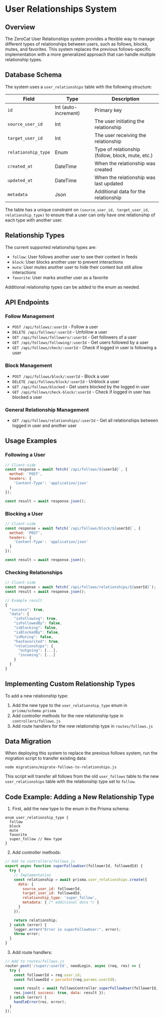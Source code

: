 # User Relationships System

## Overview

The ZeroCat User Relationships system provides a flexible way to manage different types of relationships between users, such as follows, blocks, mutes, and favorites. This system replaces the previous follows-specific implementation with a more generalized approach that can handle multiple relationship types.

## Database Schema

The system uses a `user_relationships` table with the following structure:

| Field              | Type                     | Description                                     |
|--------------------|--------------------------|-------------------------------------------------|
| `id`               | Int (auto-increment)     | Primary key                                     |
| `source_user_id`   | Int                      | The user initiating the relationship            |
| `target_user_id`   | Int                      | The user receiving the relationship             |
| `relationship_type`| Enum                     | Type of relationship (follow, block, mute, etc.)|
| `created_at`       | DateTime                 | When the relationship was created               |
| `updated_at`       | DateTime                 | When the relationship was last updated          |
| `metadata`         | Json                     | Additional data for the relationship            |

The table has a unique constraint on `(source_user_id, target_user_id, relationship_type)` to ensure that a user can only have one relationship of each type with another user.

## Relationship Types

The current supported relationship types are:

- `follow`: User follows another user to see their content in feeds
- `block`: User blocks another user to prevent interactions
- `mute`: User mutes another user to hide their content but still allow interactions
- `favorite`: User marks another user as a favorite

Additional relationship types can be added to the enum as needed.

## API Endpoints

### Follow Management

- `POST /api/follows/:userId` - Follow a user
- `DELETE /api/follows/:userId` - Unfollow a user
- `GET /api/follows/followers/:userId` - Get followers of a user
- `GET /api/follows/following/:userId` - Get users followed by a user
- `GET /api/follows/check/:userId` - Check if logged in user is following a user

### Block Management

- `POST /api/follows/block/:userId` - Block a user
- `DELETE /api/follows/block/:userId` - Unblock a user
- `GET /api/follows/blocked` - Get users blocked by the logged in user
- `GET /api/follows/check-block/:userId` - Check if logged in user has blocked a user

### General Relationship Management

- `GET /api/follows/relationships/:userId` - Get all relationships between logged in user and another user

## Usage Examples

### Following a User

```javascript
// Client-side
const response = await fetch(`/api/follows/${userId}`, {
  method: 'POST',
  headers: {
    'Content-Type': 'application/json'
  }
});

const result = await response.json();
```

### Blocking a User

```javascript
// Client-side
const response = await fetch(`/api/follows/block/${userId}`, {
  method: 'POST',
  headers: {
    'Content-Type': 'application/json'
  }
});

const result = await response.json();
```

### Checking Relationships

```javascript
// Client-side
const response = await fetch(`/api/follows/relationships/${userId}`);
const result = await response.json();

// Example result
{
  "success": true,
  "data": {
    "isFollowing": true,
    "isFollowedBy": false,
    "isBlocking": false,
    "isBlockedBy": false,
    "isMuting": false,
    "hasFavorited": true,
    "relationships": {
      "outgoing": [...],
      "incoming": [...]
    }
  }
}
```

## Implementing Custom Relationship Types

To add a new relationship type:

1. Add the new type to the `user_relationship_type` enum in `prisma/schema.prisma`
2. Add controller methods for the new relationship type in `controllers/follows.js`
3. Add route handlers for the new relationship type in `routes/follows.js`

## Data Migration

When deploying this system to replace the previous follows system, run the migration script to transfer existing data:

```
node migrations/migrate-follows-to-relationships.js
```

This script will transfer all follows from the old `user_follows` table to the new `user_relationships` table with the relationship type set to `follow`.

## Code Example: Adding a New Relationship Type

1. First, add the new type to the enum in the Prisma schema:

```prisma
enum user_relationship_type {
  follow
  block
  mute
  favorite
  super_follow // New type
}
```

2. Add controller methods:

```javascript
// Add to controllers/follows.js
export async function superFollowUser(followerId, followedId) {
  try {
    // Implementation
    const relationship = await prisma.user_relationships.create({
      data: {
        source_user_id: followerId,
        target_user_id: followedId,
        relationship_type: 'super_follow',
        metadata: { /* additional data */ }
      }
    });

    return relationship;
  } catch (error) {
    logger.error("Error in superFollowUser:", error);
    throw error;
  }
}
```

3. Add route handlers:

```javascript
// Add to routes/follows.js
router.post('/super/:userId', needLogin, async (req, res) => {
  try {
    const followerId = req.user.id;
    const followedId = parseInt(req.params.userId);

    const result = await followsController.superFollowUser(followerId, followedId);
    res.json({ success: true, data: result });
  } catch (error) {
    handleError(res, error);
  }
});
```